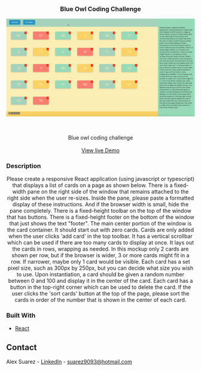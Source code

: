  <h3 align="center">Blue Owl Coding Challenge</h3>
 
![Project Name](gif/gif.gif)

<!-- PROJECT LOGO -->
<br />
<p align="center">
  
  </a>
  <p align="center">
   Blue owl coding challenge
    <br />
    <br />
    <a href="https://suarez9093.github.io/blue-owl/">View live Demo</a>
  </p>
</p>

### Description

<p align="center">
Please create a responsive React application (using javascript or
        typescript) that displays a list of cards on a page as shown below.
        There is a fixed-width pane on the right side of the window that remains
        attached to the right side when the user re-sizes. Inside the pane,
        please paste a formatted display of these instructions. And if the
        browser width is small, hide the pane completely. There is a
        fixed-height toolbar on the top of the window that has buttons. There is
        a fixed-height footer on the bottom of the window that just shows the
        text "footer". The main center portion of the window is the card
        container. It should start out with zero cards. Cards are only added
        when the user clicks 'add card' in the top toolbar. It has a vertical
        scrollbar which can be used if there are too many cards to display at
        once. It lays out the cards in rows, wrapping as needed. In this mockup
        only 2 cards are shown per row, but if the browser is wider, 3 or more
        cards might fit in a row. If narrower, maybe only 1 card would be
        visible. Each card has a set pixel size, such as 300px by 250px, but you
        can decide what size you wish to use. Upon instantiation, a card should
        be given a random number between 0 and 100 and display it in the center
        of the card. Each card has a button in the top-right corner which can be
        used to delete the card. If the user clicks the 'sort cards' button at
        the top of the page, please sort the cards in order of the number that
        is shown in the center of each card.
</p>

### Built With

- [React](https://reactjs.org/)

<!-- CONTACT -->

## Contact

Alex Suarez - [LinkedIn](https://www.linkedin.com/in/alexsuarez9093/) - suarez9093@hotmail.com
